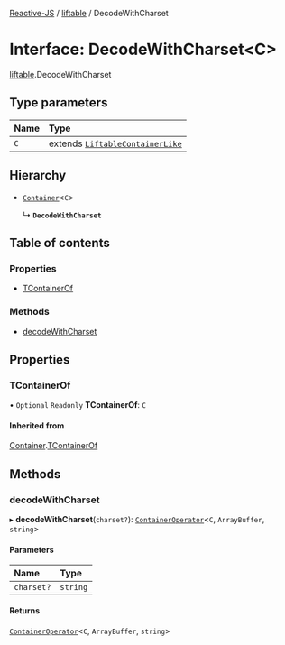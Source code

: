 [Reactive-JS](../README.md) / [liftable](../modules/liftable.md) / DecodeWithCharset

# Interface: DecodeWithCharset<C\>

[liftable](../modules/liftable.md).DecodeWithCharset

## Type parameters

| Name | Type |
| :------ | :------ |
| `C` | extends [`LiftableContainerLike`](liftable.LiftableContainerLike.md) |

## Hierarchy

- [`Container`](container.Container.md)<`C`\>

  ↳ **`DecodeWithCharset`**

## Table of contents

### Properties

- [TContainerOf](liftable.DecodeWithCharset.md#tcontainerof)

### Methods

- [decodeWithCharset](liftable.DecodeWithCharset.md#decodewithcharset)

## Properties

### TContainerOf

• `Optional` `Readonly` **TContainerOf**: `C`

#### Inherited from

[Container](container.Container.md).[TContainerOf](container.Container.md#tcontainerof)

## Methods

### decodeWithCharset

▸ **decodeWithCharset**(`charset?`): [`ContainerOperator`](../modules/container.md#containeroperator)<`C`, `ArrayBuffer`, `string`\>

#### Parameters

| Name | Type |
| :------ | :------ |
| `charset?` | `string` |

#### Returns

[`ContainerOperator`](../modules/container.md#containeroperator)<`C`, `ArrayBuffer`, `string`\>
